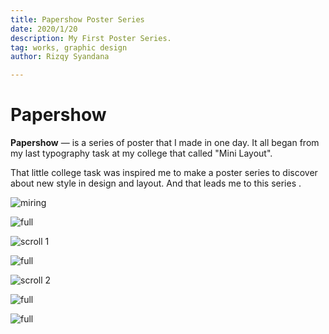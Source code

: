 ```yaml
---
title: Papershow Poster Series
date: 2020/1/20
description: My First Poster Series.
tag: works, graphic design
author: Rizqy Syandana

---
```


# Papershow

**Papershow** — is a series of poster that I made in one day. It all began from my last typography task at my college that called "Mini Layout".

That little college task was inspired me to make a poster series to discover about new style in design and layout. And that leads me to this series .

![miring](/images/1day1poster/miring.png)

![full](/images/1day1poster/full-1.jpg)

![scroll 1](/images/1day1poster/artboard1.jpg)

![full](/images/1day1poster/full-2.jpg)

![scroll 2](/images/1day1poster/artboard2.jpg)

![full](/images/1day1poster/full-3.jpg)

![full](/images/1day1poster/full-4.jpg)